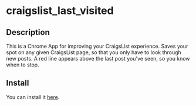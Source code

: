 craigslist_last_visited
=======================

Description
-----------

This is a Chrome App for improving your CraigsList experience.
Saves your spot on any given CraigsList page, so that you only have to look through new posts.
A red line appears above the last post you've seen, so you know when to stop.

Install
-----------------

You can install it [here](https://chrome.google.com/webstore/detail/craigslist-last-visited/mpkmnnbdgbaddfngokdcdojhdakjhenm/).